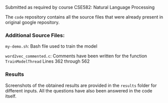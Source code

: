 Submitted as required by course CSE582: Natural Language Processing

The `code` repository contains all the source files that were already present in original google repository.

### Additional Source Files:

`my-demo.sh`: Bash file used to train the model

`word2vec_commented.c`: Comments have been written for the function `TrainModelThread` Lines 362 through 562


### Results
Screenshots of the obtained results are provided in the `results` folder for different inputs. 
All the questions have also been answered in the code itself. 
